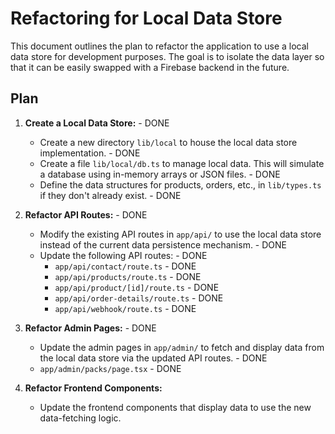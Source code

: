 # Refactoring for Local Data Store

This document outlines the plan to refactor the application to use a local data store for development purposes. The goal is to isolate the data layer so that it can be easily swapped with a Firebase backend in the future.

## Plan

1.  **Create a Local Data Store:** - DONE
    *   Create a new directory `lib/local` to house the local data store implementation. - DONE
    *   Create a file `lib/local/db.ts` to manage local data. This will simulate a database using in-memory arrays or JSON files. - DONE
    *   Define the data structures for products, orders, etc., in `lib/types.ts` if they don't already exist. - DONE

2.  **Refactor API Routes:** - DONE
    *   Modify the existing API routes in `app/api/` to use the local data store instead of the current data persistence mechanism. - DONE
    *   Update the following API routes: - DONE
        *   `app/api/contact/route.ts` - DONE
        *   `app/api/products/route.ts` - DONE
        *   `app/api/product/[id]/route.ts` - DONE
        *   `app/api/order-details/route.ts` - DONE
        *   `app/api/webhook/route.ts` - DONE

3.  **Refactor Admin Pages:** - DONE
    *   Update the admin pages in `app/admin/` to fetch and display data from the local data store via the updated API routes. - DONE
    *   `app/admin/packs/page.tsx` - DONE

4.  **Refactor Frontend Components:**
    *   Update the frontend components that display data to use the new data-fetching logic.
